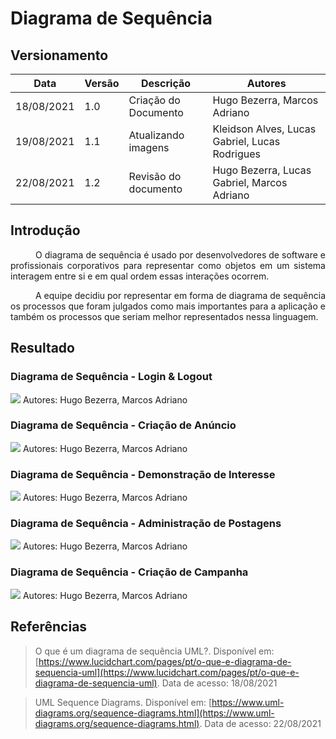 # Diagrama de Sequência

## Versionamento
| Data | Versão | Descrição | Autores |
| -------- | -------- | -------- | ---|
|   18/08/2021   |  1.0    |  Criação do Documento    | Hugo Bezerra, Marcos Adriano
|   19/08/2021   |  1.1    |  Atualizando imagens    | Kleidson Alves, Lucas Gabriel, Lucas Rodrigues
|   22/08/2021   |  1.2    |  Revisão do documento    | Hugo Bezerra, Lucas Gabriel, Marcos Adriano

## Introdução
<div style="text-indent: 40px; text-align: justify">

O diagrama de sequência é usado por desenvolvedores de software e profissionais corporativos para representar como objetos em um sistema interagem entre si e em qual ordem essas interações ocorrem.

A equipe decidiu por representar em forma de diagrama de sequência os processos que foram julgados como mais importantes para a aplicação e também os processos que seriam melhor representados nessa linguagem.

</div>

## Resultado

### Diagrama de Sequência - Login & Logout

[ ![](https://i.imgur.com/bRrjW81.png)](https://i.imgur.com/bRrjW81.png)
Autores: Hugo Bezerra, Marcos Adriano

### Diagrama de Sequência - Criação de Anúncio

[![](https://i.imgur.com/GxsHsEX.png)](https://i.imgur.com/GxsHsEX.png)
Autores: Hugo Bezerra, Marcos Adriano


### Diagrama de Sequência - Demonstração de Interesse

[![](https://i.imgur.com/EwbRH3a.png)](https://i.imgur.com/EwbRH3a.png)
Autores: Hugo Bezerra, Marcos Adriano


### Diagrama de Sequência - Administração de Postagens

[![](https://i.imgur.com/UWS9xMC.png)](https://i.imgur.com/UWS9xMC.png)
Autores: Hugo Bezerra, Marcos Adriano

### Diagrama de Sequência - Criação de Campanha

[![](https://i.imgur.com/lhA85F5.png)](https://i.imgur.com/lhA85F5.png)
Autores: Hugo Bezerra, Marcos Adriano

## Referências

> O que é um diagrama de sequência UML?. Disponível em:
[https://www.lucidchart.com/pages/pt/o-que-e-diagrama-de-sequencia-uml](https://www.lucidchart.com/pages/pt/o-que-e-diagrama-de-sequencia-uml). Data de acesso: 18/08/2021

> UML Sequence Diagrams. Disponível em: [https://www.uml-diagrams.org/sequence-diagrams.html](https://www.uml-diagrams.org/sequence-diagrams.html). Data de acesso: 22/08/2021